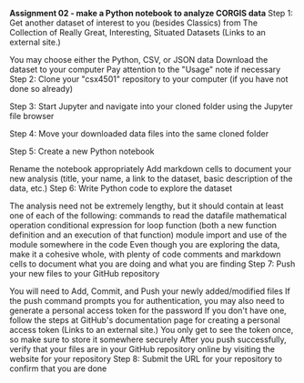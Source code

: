 **Assignment 02 - make a Python notebook to analyze CORGIS data**
Step 1:  Get another dataset of interest to you (besides Classics) from The Collection of Really Great, Interesting, Situated Datasets (Links to an external site.)

You may choose either the Python, CSV, or JSON data
Download the dataset to your computer
Pay attention to the "Usage" note if necessary
Step 2: Clone your "csx4501" repository to your computer (if you have not done so already)

Step 3: Start Jupyter and navigate into your cloned folder using the Jupyter file browser

Step 4: Move your downloaded data files into the same cloned folder

Step 5: Create a new Python notebook

Rename the notebook appropriately
Add markdown cells to document your new analysis (title, your name, a link to the dataset, basic description of the data, etc.)
Step 6: Write Python code to explore the dataset

The analysis need not be extremely lengthy, but it should contain at least one of each of the following:
commands to read the datafile
mathematical operation
conditional expression
for loop
function (both a new function definition and an execution of that function)
module import and use of the module somewhere in the code
Even though you are exploring the data, make it a cohesive whole, with plenty of code comments and markdown cells to document what you are doing and what you are finding
Step 7: Push your new files to your GitHub repository

You will need to Add, Commit, and Push your newly added/modified files
If the push command prompts you for authentication, you may also need to generate a personal access token for the password
If you don't have one, follow the steps at GitHub's documentation page for creating a personal access token (Links to an external site.)
You only get to see the token once, so make sure to store it somewhere securely
After you push successfully, verify that your files are in your GitHub repository online by visiting the website for your repository
Step 8: Submit the URL for your repository to confirm that you are done
